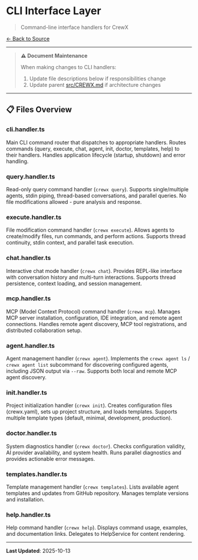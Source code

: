# CLI Interface Layer

> Command-line interface handlers for CrewX

[← Back to Source](../CREWX.md)

---

> **⚠️ Document Maintenance**
>
> When making changes to CLI handlers:
> 1. Update file descriptions below if responsibilities change
> 2. Update parent [src/CREWX.md](../CREWX.md) if architecture changes

---

## 📋 Files Overview

### **cli.handler.ts**
Main CLI command router that dispatches to appropriate handlers.
Routes commands (query, execute, chat, agent, init, doctor, templates, help) to their handlers.
Handles application lifecycle (startup, shutdown) and error handling.

### **query.handler.ts**
Read-only query command handler (`crewx query`).
Supports single/multiple agents, stdin piping, thread-based conversations, and parallel queries.
No file modifications allowed - pure analysis and response.

### **execute.handler.ts**
File modification command handler (`crewx execute`).
Allows agents to create/modify files, run commands, and perform actions.
Supports thread continuity, stdin context, and parallel task execution.

### **chat.handler.ts**
Interactive chat mode handler (`crewx chat`).
Provides REPL-like interface with conversation history and multi-turn interactions.
Supports thread persistence, context loading, and session management.

### **mcp.handler.ts**
MCP (Model Context Protocol) command handler (`crewx mcp`).
Manages MCP server installation, configuration, IDE integration, and remote agent connections.
Handles remote agent discovery, MCP tool registrations, and distributed collaboration setup.

### **agent.handler.ts**
Agent management handler (`crewx agent`).
Implements the `crewx agent ls` / `crewx agent list` subcommand for discovering configured agents, including JSON output via `--raw`.
Supports both local and remote MCP agent discovery.

### **init.handler.ts**
Project initialization handler (`crewx init`).
Creates configuration files (crewx.yaml), sets up project structure, and loads templates.
Supports multiple template types (default, minimal, development, production).

### **doctor.handler.ts**
System diagnostics handler (`crewx doctor`).
Checks configuration validity, AI provider availability, and system health.
Runs parallel diagnostics and provides actionable error messages.

### **templates.handler.ts**
Template management handler (`crewx templates`).
Lists available agent templates and updates from GitHub repository.
Manages template versions and installation.

### **help.handler.ts**
Help command handler (`crewx help`).
Displays command usage, examples, and documentation links.
Delegates to HelpService for content rendering.

---

**Last Updated**: 2025-10-13
